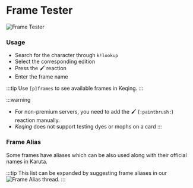 # Frame Tester

![Frame Tester](https://cdn.discordapp.com/attachments/867945490786959382/942425919535071282/frametestermanually.gif ':size=100%')

### Usage
- Search for the character through `k!lookup`
- Select the corresponding edition
- Press the 🖌️ reaction
- Enter the frame name

:::tip
Use `[p]frames` to see available frames in Keqing.
:::

:::warning
- For non-premium servers, you need to add the 🖌️ (`:paintbrush:`) reaction manually.
- *Keqing* does not support testing dyes or mophs on a card
:::

### Frame Alias

Some frames have aliases which can be also used along with their official names in Karuta. 

:::tip
This list can be expanded by suggesting frame aliases in our ![Frame Alias thread](https://discord.com/channels/867089739224317994/896952847713849344).
:::

